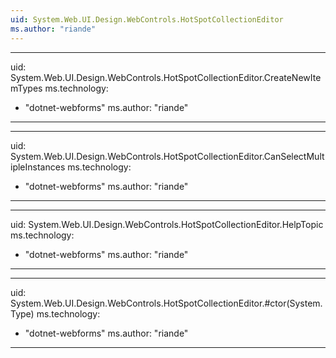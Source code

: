 ```yaml
---
uid: System.Web.UI.Design.WebControls.HotSpotCollectionEditor
ms.author: "riande"
---
```


---
uid: System.Web.UI.Design.WebControls.HotSpotCollectionEditor.CreateNewItemTypes
ms.technology: 
  - "dotnet-webforms"
ms.author: "riande"
---

---
uid: System.Web.UI.Design.WebControls.HotSpotCollectionEditor.CanSelectMultipleInstances
ms.technology: 
  - "dotnet-webforms"
ms.author: "riande"
---

---
uid: System.Web.UI.Design.WebControls.HotSpotCollectionEditor.HelpTopic
ms.technology: 
  - "dotnet-webforms"
ms.author: "riande"
---

---
uid: System.Web.UI.Design.WebControls.HotSpotCollectionEditor.#ctor(System.Type)
ms.technology: 
  - "dotnet-webforms"
ms.author: "riande"
---
